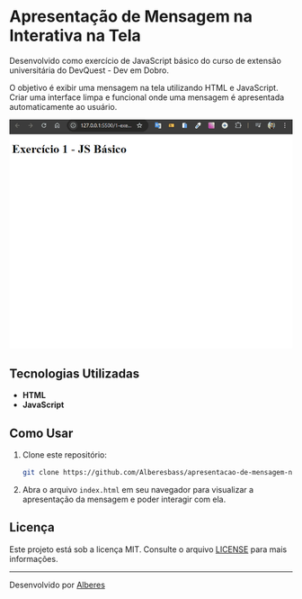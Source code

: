 # Apresentação de Mensagem na Interativa na Tela

Desenvolvido como exercício de JavaScript básico do curso de extensão universitária do DevQuest - Dev em Dobro.

O objetivo é exibir uma mensagem na tela utilizando HTML e JavaScript.
Criar uma interface limpa e funcional onde uma mensagem é apresentada automaticamente ao usuário.

<img src="./ex1-basico.gif" alt="gif da tela do projeto">

## Tecnologias Utilizadas

- **HTML**
- **JavaScript**

## Como Usar

1. Clone este repositório:

   ```bash
   git clone https://github.com/Alberesbass/apresentacao-de-mensagem-na-tela.git
   ```

2. Abra o arquivo `index.html` em seu navegador para visualizar a apresentação da mensagem e poder interagir com ela.

## Licença

Este projeto está sob a licença MIT. Consulte o arquivo [LICENSE](./LICENSE) para mais informações.

---

Desenvolvido por [Alberes](https://github.com/Alberesbass)